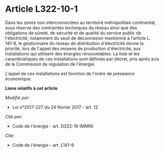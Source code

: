 # Article L322-10-1

Dans les zones non interconnectées au territoire métropolitain continental, sous réserve des contraintes techniques du réseau
ainsi que des obligations de sûreté, de sécurité et de qualité du service public de l'électricité, notamment du seuil de
déconnexion mentionné à l'article L. 141-9, le gestionnaire du réseau de distribution d'électricité donne la priorité, lors
de l'appel des moyens de production d'électricité, aux installations qui utilisent des énergies renouvelables. La liste et
les caractéristiques de ces installations sont définies par décret, pris après avis de la Commission de régulation de
l'énergie. 

L'appel de ces installations est fonction de l'ordre de préséance économique.

**Liens relatifs à cet article**

_Modifié par_:

  - Loi n°2017-227 du 24 février 2017 - art. 12

_Cité par_:

  - Code de l'énergie - art. D322-16 (MMN)

_Cite_:

  - Code de l'énergie - art. L141-9
